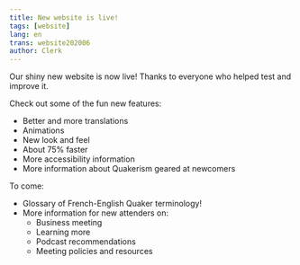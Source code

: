 ```yaml
---
title: New website is live!
tags: [website]
lang: en
trans: website202006
author: Clerk
---
```

Our shiny new website is now live! Thanks to everyone who helped test and improve it.

Check out some of the fun new features:
* Better and more translations
* Animations
* New look and feel
* About 75% faster
* More accessibility information
* More information about Quakerism geared at newcomers

To come:
* Glossary of French-English Quaker terminology!
* More information for new attenders on:
  * Business meeting
  * Learning more
  * Podcast recommendations
  * Meeting policies and resources
